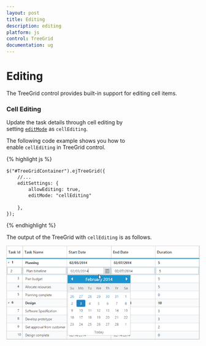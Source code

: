 ```yaml
---
layout: post
title: Editing
description: editing
platform: js
control: TreeGrid
documentation: ug
---
```


# Editing

The TreeGrid control provides built-in support for editing cell items. 

### Cell Editing

Update the task details through cell editing by setting [`editMode`](/js/api/ejtreegrid#editsettingseditmodespan-classtype-signature-type-stringstringspan "editSettings.editMode") as `cellEditing`.

The following code example shows you how to enable `cellEditing` in TreeGrid control.

{% highlight js %}

    $("#TreeGridContainer").ejTreeGrid({
        //...
        editSettings: {
            allowEditing: true,
            editMode: "cellEditing"

        },
    });

{% endhighlight %}

The output of the TreeGrid with `cellEditing` is as follows.

![](/js/TreeGrid/Editing_images/Editing_img1.png)

